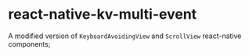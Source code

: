 

# react-native-kv-multi-event
A modified version of `KeyboardAvoidingView` and `ScrollView` react-native components;
